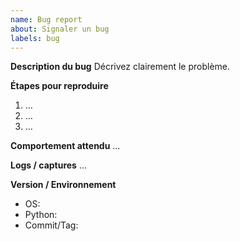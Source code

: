 ```yaml
---
name: Bug report
about: Signaler un bug
labels: bug
---
```


**Description du bug**
Décrivez clairement le problème.

**Étapes pour reproduire**
1. …
2. …
3. …

**Comportement attendu**
…

**Logs / captures**
…

**Version / Environnement**
- OS:
- Python:
- Commit/Tag:
